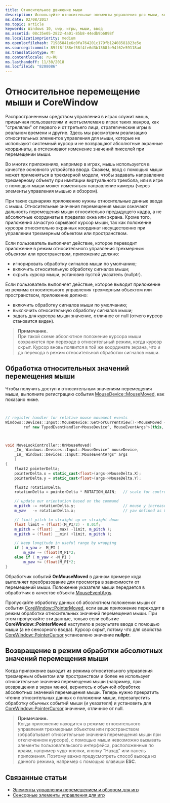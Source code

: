 ```yaml
---
title: Относительное движение мыши
description: Используйте относительные элементы управления для мыши, которые не применяют системный курсор и не возвращают абсолютные экранные координаты, чтобы отслеживать изменение значений пикселей при перемещении мыши в играх.
ms.date: 02/08/2017
ms.topic: article
keywords: Windows 10, uwp, игры, мыши, ввод
ms.assetid: 08c35e05-2822-4a01-85b8-44edb9b6898f
ms.localizationpriority: medium
ms.openlocfilehash: 71985841e6c0fa764201c179fb12408581823e5e
ms.sourcegitcommit: 89ff8ff88ef58f4fe6d3b1368fe94f62e59118ad
ms.translationtype: MT
ms.contentlocale: ru-RU
ms.lasthandoff: 11/30/2018
ms.locfileid: "8208086"
---
```

# <a name="relative-mouse-movement-and-corewindow"></a>Относительное перемещение мыши и CoreWindow

Распространенным средством управления в играх служит мышь, привычная пользователям и неотъемлемая в играх таких жанров, как "стрелялки" от первого и от третьего лица, стратегические игры в реальном времени и другие. Здесь мы рассмотрим реализацию относительных элементов управления для мыши, которые не используют системный курсор и не возвращают абсолютные экранные координаты, а отслеживают изменение значений пикселей при перемещении мыши.

Во многих приложениях, например в играх, мышь используется в качестве основного устройства ввода. Скажем, ввод с помощью мыши может применяться в трехмерной модели, чтобы задавать направление трехмерному объекту при имитации виртуального трекбола, или в игре с помощью мыши может изменяться направление камеры (через элементы управления мышью и обзором). 

При таких сценариях приложению нужны относительные данные ввода с мыши. Относительные значения перемещения мыши означают дальность перемещения мыши относительно предыдущего кадра, а не абсолютные координаты в пределах окна или экрана. Кроме того, приложения зачастую скрывают курсор мыши, так как положение курсора относительно экранных координат несущественно при управлении трехмерным объектом или пространством. 

Если пользователь выполняет действие, которое переводит приложение в режим относительного управления трехмерным объектом или пространством, приложение должно: 
- игнорировать обработку сигналов мыши по умолчанию;
- включить относительную обработку сигналов мыши;
- скрыть курсор мыши, установив пустой указатель (nullptr). 

Если пользователь выполняет действие, которое выводит приложение из режима относительного управления трехмерным объектом или пространством, приложение должно: 
- включить обработку сигналов мыши по умолчанию;
- выключить относительную обработку сигналов мыши; 
- задать для курсора мыши значение, отличное от null (отчего курсор становится виден).

> **Примечание.**  
При такой схеме абсолютное положение курсора мыши сохраняется при переходе в относительный режим, когда курсор скрыт. Курсор вновь появится в той же координате экрана, что и до перехода в режим относительной обработки сигналов мыши.

 

## <a name="handling-relative-mouse-movement"></a>Обработка относительных значений перемещения мыши


Чтобы получить доступ к относительным значениям перемещения мыши, выполните регистрацию события [MouseDevice::MouseMoved](https://msdn.microsoft.com/library/windows/apps/xaml/windows.devices.input.mousedevice.mousemoved.aspx), как показано ниже.


```cpp


// register handler for relative mouse movement events
Windows::Devices::Input::MouseDevice::GetForCurrentView()->MouseMoved +=
        ref new TypedEventHandler<MouseDevice^, MouseEventArgs^>(this, &MoveLookController::OnMouseMoved);


```

```cpp


void MoveLookController::OnMouseMoved(
    _In_ Windows::Devices::Input::MouseDevice^ mouseDevice,
    _In_ Windows::Devices::Input::MouseEventArgs^ args
    )
{
    float2 pointerDelta;
    pointerDelta.x = static_cast<float>(args->MouseDelta.X);
    pointerDelta.y = static_cast<float>(args->MouseDelta.Y);

    float2 rotationDelta;
    rotationDelta = pointerDelta * ROTATION_GAIN;   // scale for control sensitivity

    // update our orientation based on the command
    m_pitch -= rotationDelta.y;                     // mouse y increases down, but pitch increases up
    m_yaw   -= rotationDelta.x;                     // yaw defined as CCW around y-axis

    // limit pitch to straight up or straight down
    float limit = (float)(M_PI/2) - 0.01f;
    m_pitch = (float) __max( -limit, m_pitch );
    m_pitch = (float) __min( +limit, m_pitch );

    // keep longitude in useful range by wrapping
    if ( m_yaw >  M_PI )
        m_yaw -= (float)M_PI*2;
    else if ( m_yaw < -M_PI )
        m_yaw += (float)M_PI*2;
}

```

Обработчик событий **OnMouseMoved** в данном примере кода выполняет преобразование для просмотра в зависимости от перемещений мыши. Положение указателя мыши передается в обработчик в качестве объекта [MouseEventArgs](https://msdn.microsoft.com/library/windows/apps/xaml/windows.devices.input.mouseeventargs.aspx). 

Пропускайте обработку данных об абсолютном положении мыши от события [CoreWindow::PointerMoved](https://msdn.microsoft.com/library/windows/apps/xaml/windows.ui.core.corewindow.pointermoved.aspx), если ваше приложение переходит в режим обработки относительных значений перемещения мыши. При этом пропускайте эти данные, только если событие **CoreWindow::PointerMoved** наступило в результате ввода с помощью мыши (а не сенсорного ввода). Курсор скрыт, потому что для свойства [CoreWindow::PointerCursor](https://msdn.microsoft.com/library/windows/apps/xaml/windows.ui.core.corewindow.pointercursor.aspx) установлено значение **nullptr**. 

## <a name="returning-to-absolute-mouse-movement"></a>Возвращение в режим обработки абсолютных значений перемещения мыши

Когда приложение выходит из режима относительного управления трехмерным объектом или пространством и более не использует относительные значения перемещения мыши (например, при возвращении в экран меню), вернитесь к обычной обработке абсолютных значений перемещения мыши. Теперь нужно прекратить чтение относительных данных о положении мыши, перезапустить обработку обычных событий мыши (и указателя) и установить для [CoreWindow::PointerCursor](https://msdn.microsoft.com/library/windows/apps/xaml/windows.ui.core.corewindow.pointercursor.aspx) значение, отличное от null. 

> **Примечание.**  
Когда приложение находится в режиме относительного управления трехмерным объектом или пространством (обрабатывает относительные значения перемещения мыши при отключенном курсоре), с помощью мыши невозможно вызывать элементы пользовательского интерфейса, расположенные по краям, например чудо-кнопки, кнопку "Назад" или панель приложения. Поэтому важно предусмотреть способ выхода из данного режима, например с помощью клавиши **ESC**.

## <a name="related-topics"></a>Связанные статьи

* [Элементы управления перемещением и обзором для игр](tutorial--adding-move-look-controls-to-your-directx-game.md) 
* [Сенсорные элементы управления для игр](tutorial--adding-touch-controls-to-your-directx-game.md)